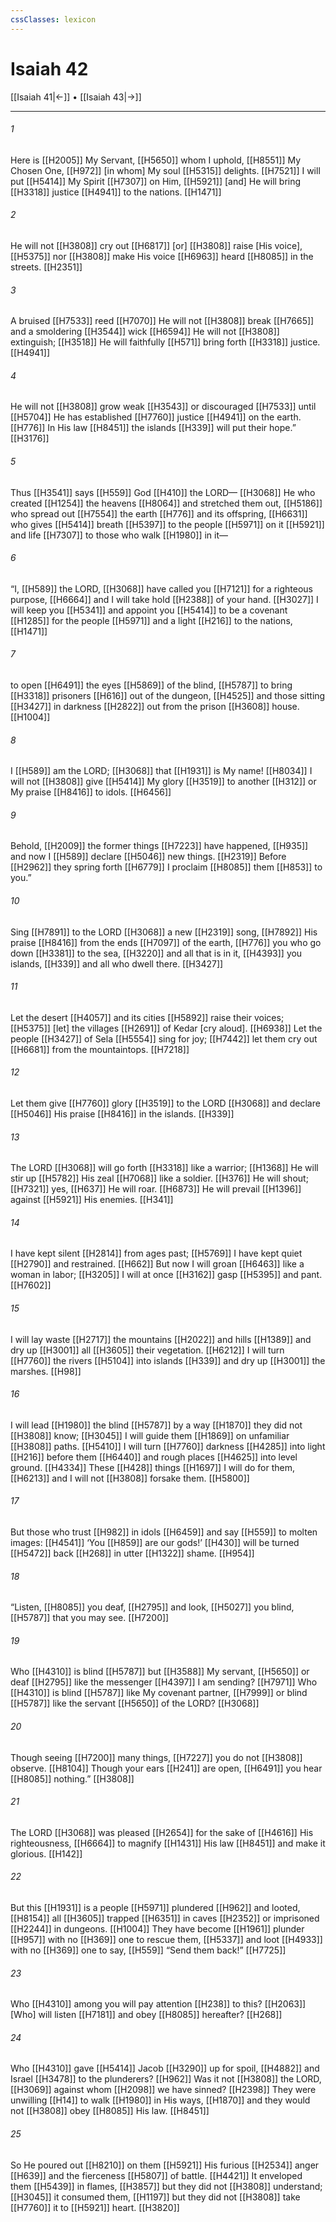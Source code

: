```yaml
---
cssClasses: lexicon
---
```


# Isaiah 42

[[Isaiah 41|←]] • [[Isaiah 43|→]]

---

###### 1
Here is [[H2005]] My Servant, [[H5650]] whom I uphold, [[H8551]] My Chosen One, [[H972]] [in whom] My soul [[H5315]] delights. [[H7521]] I will put [[H5414]] My Spirit [[H7307]] on Him, [[H5921]] [and] He will bring [[H3318]] justice [[H4941]] to the nations. [[H1471]]

###### 2
He will not [[H3808]] cry out [[H6817]] [or] [[H3808]] raise [His voice], [[H5375]] nor [[H3808]] make His voice [[H6963]] heard [[H8085]] in the streets. [[H2351]]

###### 3
A bruised [[H7533]] reed [[H7070]] He will not [[H3808]] break [[H7665]] and a smoldering [[H3544]] wick [[H6594]] He will not [[H3808]] extinguish; [[H3518]] He will faithfully [[H571]] bring forth [[H3318]] justice. [[H4941]]

###### 4
He will not [[H3808]] grow weak [[H3543]] or discouraged [[H7533]] until [[H5704]] He has established [[H7760]] justice [[H4941]] on the earth. [[H776]] In His law [[H8451]] the islands [[H339]] will put their hope.” [[H3176]]

###### 5
Thus [[H3541]] says [[H559]] God [[H410]] the LORD— [[H3068]] He who created [[H1254]] the heavens [[H8064]] and stretched them out, [[H5186]] who spread out [[H7554]] the earth [[H776]] and its offspring, [[H6631]] who gives [[H5414]] breath [[H5397]] to the people [[H5971]] on it [[H5921]] and life [[H7307]] to those who walk [[H1980]] in it— 

###### 6
“I, [[H589]] the LORD, [[H3068]] have called you [[H7121]] for a righteous purpose, [[H6664]] and I will take hold [[H2388]] of your hand. [[H3027]] I will keep you [[H5341]] and appoint you [[H5414]] to be a covenant [[H1285]] for the people [[H5971]] and a light [[H216]] to the nations, [[H1471]]

###### 7
to open [[H6491]] the eyes [[H5869]] of the blind, [[H5787]] to bring [[H3318]] prisoners [[H616]] out of the dungeon, [[H4525]] and those sitting [[H3427]] in darkness [[H2822]] out from the prison [[H3608]] house. [[H1004]]

###### 8
I [[H589]] am the LORD; [[H3068]] that [[H1931]] is My name! [[H8034]] I will not [[H3808]] give [[H5414]] My glory [[H3519]] to another [[H312]] or My praise [[H8416]] to idols. [[H6456]]

###### 9
Behold, [[H2009]] the former things [[H7223]] have happened, [[H935]] and now I [[H589]] declare [[H5046]] new things. [[H2319]] Before [[H2962]] they spring forth [[H6779]] I proclaim [[H8085]] them [[H853]] to you.” 

###### 10
Sing [[H7891]] to the LORD [[H3068]] a new [[H2319]] song, [[H7892]] His praise [[H8416]] from the ends [[H7097]] of the earth, [[H776]] you who go down [[H3381]] to the sea, [[H3220]] and all that is in it, [[H4393]] you islands, [[H339]] and all who dwell there. [[H3427]]

###### 11
Let the desert [[H4057]] and its cities [[H5892]] raise their voices; [[H5375]] [let] the villages [[H2691]] of Kedar [cry aloud]. [[H6938]] Let the people [[H3427]] of Sela [[H5554]] sing for joy; [[H7442]] let them cry out [[H6681]] from the mountaintops. [[H7218]]

###### 12
Let them give [[H7760]] glory [[H3519]] to the LORD [[H3068]] and declare [[H5046]] His praise [[H8416]] in the islands. [[H339]]

###### 13
The LORD [[H3068]] will go forth [[H3318]] like a warrior; [[H1368]] He will stir up [[H5782]] His zeal [[H7068]] like a soldier. [[H376]] He will shout; [[H7321]] yes, [[H637]] He will roar. [[H6873]] He will prevail [[H1396]] against [[H5921]] His enemies. [[H341]]

###### 14
I have kept silent [[H2814]] from ages past; [[H5769]] I have kept quiet [[H2790]] and restrained. [[H662]] But now I will groan [[H6463]] like a woman in labor; [[H3205]] I will at once [[H3162]] gasp [[H5395]] and pant. [[H7602]]

###### 15
I will lay waste [[H2717]] the mountains [[H2022]] and hills [[H1389]] and dry up [[H3001]] all [[H3605]] their vegetation. [[H6212]] I will turn [[H7760]] the rivers [[H5104]] into islands [[H339]] and dry up [[H3001]] the marshes. [[H98]]

###### 16
I will lead [[H1980]] the blind [[H5787]] by a way [[H1870]] they did not [[H3808]] know; [[H3045]] I will guide them [[H1869]] on unfamiliar [[H3808]] paths. [[H5410]] I will turn [[H7760]] darkness [[H4285]] into light [[H216]] before them [[H6440]] and rough places [[H4625]] into level ground. [[H4334]] These [[H428]] things [[H1697]] I will do for them, [[H6213]] and I will not [[H3808]] forsake them. [[H5800]]

###### 17
But those who trust [[H982]] in idols [[H6459]] and say [[H559]] to molten images: [[H4541]] ‘You [[H859]] are our gods!’ [[H430]] will be turned [[H5472]] back [[H268]] in utter [[H1322]] shame. [[H954]]

###### 18
“Listen, [[H8085]] you deaf, [[H2795]] and look, [[H5027]] you blind, [[H5787]] that you may see. [[H7200]]

###### 19
Who [[H4310]] is blind [[H5787]] but [[H3588]] My servant, [[H5650]] or deaf [[H2795]] like the messenger [[H4397]] I am sending? [[H7971]] Who [[H4310]] is blind [[H5787]] like My covenant partner, [[H7999]] or blind [[H5787]] like the servant [[H5650]] of the LORD? [[H3068]]

###### 20
Though seeing [[H7200]] many things, [[H7227]] you do not [[H3808]] observe. [[H8104]] Though your ears [[H241]] are open, [[H6491]] you hear [[H8085]] nothing.” [[H3808]]

###### 21
The LORD [[H3068]] was pleased [[H2654]] for the sake of [[H4616]] His righteousness, [[H6664]] to magnify [[H1431]] His law [[H8451]] and make it glorious. [[H142]]

###### 22
But this [[H1931]] is a people [[H5971]] plundered [[H962]] and looted, [[H8154]] all [[H3605]] trapped [[H6351]] in caves [[H2352]] or imprisoned [[H2244]] in dungeons. [[H1004]] They have become [[H1961]] plunder [[H957]] with no [[H369]] one to rescue them, [[H5337]] and loot [[H4933]] with no [[H369]] one to say, [[H559]] “Send them back!” [[H7725]]

###### 23
Who [[H4310]] among you  will pay attention [[H238]] to this? [[H2063]] [Who] will listen [[H7181]] and obey [[H8085]] hereafter? [[H268]]

###### 24
Who [[H4310]] gave [[H5414]] Jacob [[H3290]] up for spoil, [[H4882]] and Israel [[H3478]] to the plunderers? [[H962]] Was it not [[H3808]] the LORD, [[H3069]] against whom [[H2098]] we have sinned? [[H2398]] They were unwilling [[H14]] to walk [[H1980]] in His ways, [[H1870]] and they would not [[H3808]] obey [[H8085]] His law. [[H8451]]

###### 25
So He poured out [[H8210]] on them [[H5921]] His furious [[H2534]] anger [[H639]] and the fierceness [[H5807]] of battle. [[H4421]] It enveloped them [[H5439]] in flames, [[H3857]] but they did not [[H3808]] understand; [[H3045]] it consumed them, [[H1197]] but they did not [[H3808]] take [[H7760]] it to [[H5921]] heart. [[H3820]]

